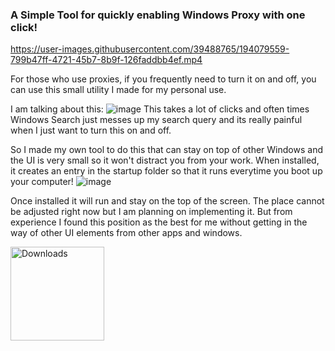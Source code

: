 ### A Simple Tool for quickly enabling Windows Proxy with one click!

https://user-images.githubusercontent.com/39488765/194079559-799b47ff-4721-45b7-8b9f-126faddbb4ef.mp4

For those who use proxies, if you frequently need to turn it on and off, you can use this small utility I made for my personal use.

I am talking about this:
![image](https://user-images.githubusercontent.com/39488765/194080173-11987011-2b07-4bc7-b29b-438ebb86fc78.png)
This takes a lot of clicks and often times Windows Search just messes up my search query and its really painful when I just want to turn this on and off.

So I made my own tool to do this that can stay on top of other Windows and the UI is very small so it won't distract you from your work. When installed, it creates an entry in the startup folder so that it runs everytime you boot up your computer!
![image](https://user-images.githubusercontent.com/39488765/194080593-846dd015-e64e-4a33-9928-d7e1e7a59f4e.png)

Once installed it will run and stay on the top of the screen. The place cannot be adjusted right now but I am planning on implementing it.
But from experience I found this position as the best for me without getting in the way of other UI elements from other apps and windows.

<a href="https://github.com/thisismalindu/ProxyEnabler/releases" title="Go to Downloads">
    <img src=https://i.imgur.com/phEQLCq.png" alt="Downloads" width="150" />
  </a>
